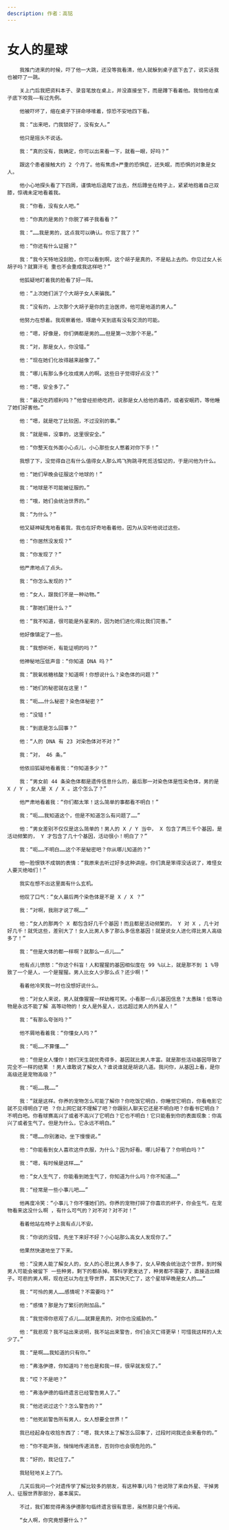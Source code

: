 ```yaml
---
description: 作者：高铭
---
```


# 女人的星球

        我推门进来的时候，吓了他一大跳，还没等我看清，他人就躲到桌子底下去了，说实话我也被吓了一跳。

        关上门后我把资料本子、录音笔放在桌上，并没直接坐下，而是蹲下看着他。我怕他在桌子底下咬我——有过先例。

        他被吓坏了，缩在桌子下拼命哆嗦着，惊恐不安地四下看。

        我：“出来吧，门我锁好了，没有女人。”

        他只是摇头不说话。

        我：“真的没有，我确定，你可以出来看一下，就看一眼，好吗？”

        跟这个患者接触大约 2 个月了。他有焦虑+严重的恐惧症，还失眠，而恐惧的对象是女人。

        他小心地探头看了下四周，谨慎地后退爬了出去，然后蹲坐在椅子上，紧紧地抱着自己双膝，惊魂未定地看着我。

        我：“你看，没有女人吧。”

        他：“你真的是男的？你脱了裤子我看看？”

        我：“……我是男的，这点我可以确认。你忘了我了？”

        他：“你还有什么证据？”

        我：“我今天特地没刮脸，你可以看到啊，这个胡子是真的，不是粘上去的。你见过女人长胡子吗？就算汗毛 重也不会重成我这样吧？”

        他狐疑地盯着我的脸看了好一阵。

        他：“上次她们派了个大胡子女人来骗我。”

        我：“没有的，上次那个大胡子是你的主治医师，他可是地道的男人。”

        他努力在想着。我观察着他，琢磨今天到底有没有交流的可能。

        他：“嗯，好像是，你们俩都是男的……但是第一次那个不是。”

        我：“对，那是女人，你没错。”

        他：“现在她们化妆得越来越像了。”

        我：“哪儿有那么多化妆成男人的啊。这些日子觉得好点没？”

        他：“嗯，安全多了。”

        我：“最近吃药顺利吗？”他曾经拒绝吃药，说那是女人给他的毒药，或者安眠药，等他睡了她们好害他。”

        他：“嗯，就是吃了比较困，不过没别的事。”

        我：“就是嘛，没事的，这里很安全。”

        他：“你整天在外面小心点儿，小心那些女人憋着对你下手！”

        我想了下，没觉得自己有什么值得女人那么鸡飞狗跳寻死觅活惦记的，于是问他为什么。

        他：“她们早晚会征服这个地球的！”

        我：“地球是不可能被征服的。”

        他：“哦，她们会统治世界的。”

        我：“为什么？”

        他又疑神疑鬼地看着我，我也在好奇地看着他，因为从没听他说过这些。

        他：“你居然没发现？”

        我：“你发现了？”

        他严肃地点了点头。

        我：“你怎么发现的？”

        他：“女人，跟我们不是一种动物。”

        我：“那她们是什么？”

        他：“我不知道，很可能是外星来的，因为她们进化得比我们完善。”

        他好像镇定了一些。

        我：“我想听听，有能证明的吗？”

        他神秘地压低声音：“你知道 DNA 吗？”

        我：“脱氧核糖核酸？知道啊！你想说什么？染色体的问题？”

        他：“她们的秘密就在这里！”

        我：“呃……什么秘密？染色体秘密？”

        他：“没错！”

        我：“到底是怎么回事？”

        他：“人的 DNA 有 23 对染色体对不对？”

        我：“对， 46 条。”

        他依旧狐疑地看着我：“你知道多少？”

        我：“男女前 44 条染色体都是遗传信息什么的，最后那一对染色体是性染色体，男的是 X / Y ，女人是 X / X 。这个怎么了？”

        他严肃地看着我：“你们都太笨！这么简单的事都看不明白！”

        我：“呃……我知道这个，但是不知道怎么有问题了……”

        他：“男女差别不仅仅是这么简单的！男人的 X / Y 当中， X 包含了两三千个基因，是活动频繁的， Y 才包含了几十个基因，活动很小！明白了？”

        我：“呃……不明白……这个不是秘密吧？你从哪儿知道的？”

        他一脸恨铁不成钢的表情：“我原来去听过好多这种讲座。你们真是笨得没话说了，难怪女人要灭绝咱们！”

        我实在想不出这里面有什么玄机。

        他叹了口气：“女人最后两个染色体是不是 X / X ？”

        我：“对啊，我刚才说了啊……”

        他：“女人的那两个 X 都包含好几千个基因！而且都是活动频繁的， Y 对 X ，几十对好几千！就凭这些，差别大了！女人比男人多了那么多信息基因！就是说女人进化得比男人高级多了！”

        我：“但是大体的都一样啊？就那么一点儿……”

        他有点儿愤怒：“你这个科盲！人和猩猩的基因相似度在 99 %以上，就是那不到 1 %导致了一个是人，一个是猩猩。男人比女人少那么点？还少啊！”

        看着他冷笑我一时也没想好说什么。

        他：“对女人来说，男人就像猩猩一样幼稚可笑。小看那一点儿基因信息？太愚昧！低等动物是永远不能了解 高等动物的！女人是外星人，远远超过男人的外星人！”

        我：“有那么夸张吗？”

        他不屑地看着我：“你懂女人吗？”

        我：“呃……不算懂……”

        他：“但是女人懂你！她们天生就优秀得多，基因就比男人丰富。就是那些活动基因导致了完全不一样的结果 ！男人谁敢说了解女人？谁说谁就是胡说八道。我问你，从基因上看，是你高级还是宠物高级？”

        我：“呃……我……”

        我：“就是这样。你养的宠物怎么可能了解你？你吃饭它明白，你睡觉它明白，你看电影它就不见得明白了吧 ？你上网它就不理解了吧？你跟别人聊天它还是不明白吧？你看书它明白？不明白吧。你看球赛高兴了或者不高兴了它明白？它也不明白！它只能看到你的表面现象：你高兴了或者生气了。但是为什么，它永远不明白。”

        我：“嗯……你别激动，坐下慢慢说。”

        他：“你能看到女人喜欢这件衣服，为什么？因为好看。哪儿好看了？你明白吗？”

        我：“嗯，有时候是这样……”

        他：“女人生气了，你能看到她生气了，你知道为什么吗？你不知道……”

        我：“经常是一些小事儿吧……”

        他再度冷笑：“小事儿？你不懂她们的。你养的宠物打碎了你喜欢的杯子，你会生气，在宠物看来这没什么啊 ，有什么可气的？对不对？对不对！”

        看着他站在椅子上我有点儿不安。

        我：“你说的没错，先坐下来好不好？小心站那么高女人发现你了。”

        他果然快速地坐了下来。

        他：“没男人能了解女人的，女人的心思比男人多多了，女人早晚会统治这个世界，到时候男人可能会被留下 一些种男，剩下的都杀掉。等科学更发达了，种男都不需要了，直接造出精子。可悲的男人啊，现在还以为在主导世界，其实快灭亡了，这个星球早晚是女人的……”

        我：“可怜的男人……感情呢？不需要吗？”

        他：“感情？那是为了繁衍的附加品。”

        我：“我觉得你悲观了点儿……就算是真的，对你也没威胁的。”

        他：“我悲观？我不站出来说明，我不站出来警告，你们会灭亡得更早！可惜我这样的人太少了。”

        我：“是啊……我知道的只有你。”

        他：“弗洛伊德，你知道吗？他也是和我一样，很早就发现了。”

        我：“哎？不是吧？”

        他：“弗洛伊德的临终遗言已经警告男人了。”

        我：“他还说过这个？怎么警告的？”

        他：“他死前警告所有男人，女人想要全世界！”

        我已经起身在收拾东西了：“嗯，我大体上了解怎么回事了，过段时间我还会来看你的。”

        他：“你不能声张，悄悄地传递消息，否则你也会很危险的。”

        我：“好的，我记住了。”

        我轻轻地关上了门。

        几天后我问一个对遗传学了解比较多的朋友，有这种事儿吗？他说除了来自外星、干掉男人、征服世界那部分，基本属实。

        不过，我们都觉得弗洛伊德那句临终遗言很有意思，虽然那只是个传闻。

        “女人啊，你究竟想要什么？”

